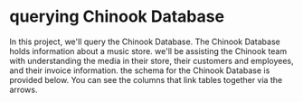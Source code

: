 # querying Chinook Database

In this project, we'll query the Chinook Database. The Chinook Database holds information about a music store. we'll be assisting the Chinook team with understanding the media in their store, their customers and employees, and their invoice information. the schema for the Chinook Database is provided below. You can see the columns that link tables together via the arrows.

